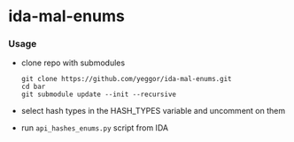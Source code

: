 # ida-mal-enums

### Usage

* clone repo with submodules

    ```
    git clone https://github.com/yeggor/ida-mal-enums.git
    cd bar
    git submodule update --init --recursive
    ```

* select hash types in the HASH_TYPES variable and uncomment on them
* run `api_hashes_enums.py` script from IDA
